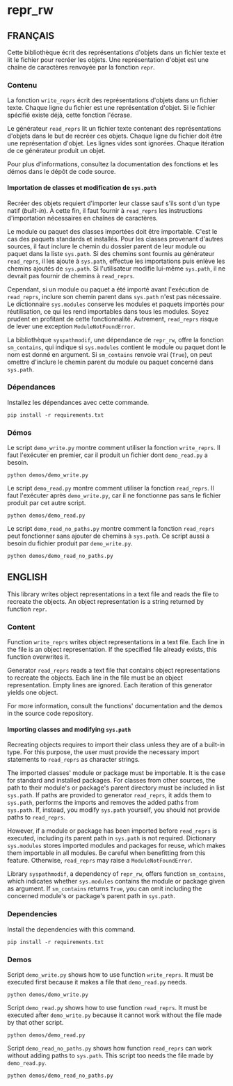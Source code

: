 # repr_rw

## FRANÇAIS

Cette bibliothèque écrit des représentations d'objets dans un fichier texte et
lit le fichier pour recréer les objets. Une représentation d'objet est une
chaîne de caractères renvoyée par la fonction `repr`.

### Contenu

La fonction `write_reprs` écrit des représentations d'objets dans un fichier
texte. Chaque ligne du fichier est une représentation d'objet. Si le fichier
spécifié existe déjà, cette fonction l'écrase.

Le générateur `read_reprs` lit un fichier texte contenant des représentations
d'objets dans le but de recréer ces objets. Chaque ligne du fichier doit être
une représentation d'objet. Les lignes vides sont ignorées. Chaque itération
de ce générateur produit un objet.

Pour plus d'informations, consultez la documentation des fonctions et les démos
dans le dépôt de code source.

#### Importation de classes et modification de `sys.path`

Recréer des objets requiert d'importer leur classe sauf s'ils sont d'un type
natif (*built-in*). À cette fin, il faut fournir à `read_reprs` les
instructions d'importation nécessaires en chaînes de caractères.

Le module ou paquet des classes importées doit être importable. C'est le cas
des paquets standards et installés. Pour les classes provenant d'autres
sources, il faut inclure le chemin du dossier parent de leur module ou paquet
dans la liste `sys.path`. Si des chemins sont fournis au générateur
`read_reprs`, il les ajoute à `sys.path`, effectue les importations puis enlève
les chemins ajoutés de `sys.path`. Si l'utilisateur modifie lui-même
`sys.path`, il ne devrait pas fournir de chemins à `read_reprs`.

Cependant, si un module ou paquet a été importé avant l'exécution de
`read_reprs`, inclure son chemin parent dans `sys.path` n'est pas nécessaire.
Le dictionnaire `sys.modules` conserve les modules et paquets importés pour
réutilisation, ce qui les rend importables dans tous les modules. Soyez prudent
en profitant de cette fonctionnalité. Autrement, `read_reprs` risque de lever
une exception `ModuleNotFoundError`.

La bibliothèque `syspathmodif`, une dépendance de `repr_rw`, offre la fonction
`sm_contains`, qui indique si `sys.modules` contient le module ou paquet dont
le nom est donné en argument. Si `sm_contains` renvoie vrai (`True`), on peut
omettre d'inclure le chemin parent du module ou paquet concerné dans
`sys.path`.

### Dépendances

Installez les dépendances avec cette commande.
```
pip install -r requirements.txt
```

### Démos

Le script `demo_write.py` montre comment utiliser la fonction `write_reprs`. Il
faut l'exécuter en premier, car il produit un fichier dont `demo_read.py` a
besoin.

```
python demos/demo_write.py
```

Le script `demo_read.py` montre comment utiliser la fonction `read_reprs`. Il
faut l'exécuter après `demo_write.py`, car il ne fonctionne pas sans le fichier
produit par cet autre script.

```
python demos/demo_read.py
```

Le script `demo_read_no_paths.py` montre comment la fonction `read_reprs` peut
fonctionner sans ajouter de chemins à `sys.path`. Ce script aussi a besoin du
fichier produit par `demo_write.py`.

```
python demos/demo_read_no_paths.py
```

## ENGLISH

This library writes object representations in a text file and reads the file to
recreate the objects. An object representation is a string returned by function
`repr`.

### Content

Function `write_reprs` writes object representations in a text file. Each line
in the file is an object representation. If the specified file already exists,
this function overwrites it.

Generator `read_reprs` reads a text file that contains object representations
to recreate the objects. Each line in the file must be an object
representation. Empty lines are ignored. Each iteration of this generator
yields one object.

For more information, consult the functions' documentation and the demos in the
source code repository.

#### Importing classes and modifying `sys.path`

Recreating objects requires to import their class unless they are of a built-in
type. For this purpose, the user must provide the necessary import statements
to `read_reprs` as character strings.

The imported classes' module or package must be importable. It is the case for
standard and installed packages. For classes from other sources, the path to
their module's or package's parent directory must be included in list
`sys.path`. If paths are provided to generator `read_reprs`, it adds them to
`sys.path`, performs the imports and removes the added paths from `sys.path`.
If, instead, you modify `sys.path` yourself, you should not provide paths to
`read_reprs`.

However, if a module or package has been imported before `read_reprs` is
executed, including its parent path in `sys.path` is not required. Dictionary
`sys.modules` stores imported modules and packages for reuse, which makes them
importable in all modules. Be careful when benefitting from this feature.
Otherwise, `read_reprs` may raise a `ModuleNotFoundError`.

Library `syspathmodif`, a dependency of `repr_rw`, offers function
`sm_contains`, which indicates whether `sys.modules` contains the module or
package given as argument. If `sm_contains` returns `True`, you can omit
including the concerned module's or package's parent path in `sys.path`.

### Dependencies

Install the dependencies with this command.
```
pip install -r requirements.txt
```

### Demos

Script `demo_write.py` shows how to use function `write_reprs`. It must be
executed first because it makes a file that `demo_read.py` needs.

```
python demos/demo_write.py
```

Script `demo_read.py` shows how to use function `read_reprs`. It must be
executed after `demo_write.py` because it cannot work without the file made by
that other script.

```
python demos/demo_read.py
```

Script `demo_read_no_paths.py` shows how function `read_reprs` can work without
adding paths to `sys.path`. This script too needs the file made by `demo_read.py`.

```
python demos/demo_read_no_paths.py
```
